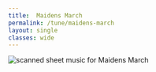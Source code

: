 ```yaml
---
title:  Maidens March
permalink: /tune/maidens-march
layout: single
classes: wide
---
```


<img src="/tune/scan/maidens-march.jpg" alt="scanned sheet music for Maidens March">

